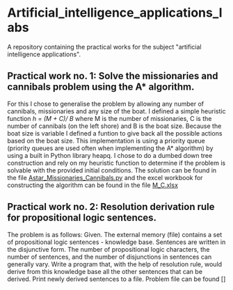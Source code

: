 # Artificial_intelligence_applications_labs
A repository containing the practical works for the subject "artificial intelligence applications".

## Practical work no. 1: Solve the missionaries and cannibals problem using the A* algorithm.
For this I chose to generalise the problem by allowing any number of cannibals, missionaries and any size of the boat. I defined a simple heuristic function *h = (M + C)/ B* where M is the number of missionaries, C is the number of cannibals (on the left shore) and B is the boat size. Because the boat size is variable I defined a funtion to give back all the possible actions based on the boat size. This implementation is using a priority queue (priority queues are used often when implementing the A* algorithm) by using a built in Python library heapq. I chose to do a dumbed down tree construction and rely on my heuristic function to determine if the problem is solvable with the provided initial conditions. The solution can be found in the file [Astar_Missionaries_Cannibals.py](1Missionaries_Cannibals_Astar/Astar_Missionaries_Cannibals.py) and the excel workbook for constructing the algorithm can be found in the file [M_C.xlsx](1Missionaries_Cannibals_Astar/M_C.xlsx)

## Practical work no. 2: Resolution derivation rule for propositional logic sentences.
The problem is as follows: Given. The external memory (file) contains a set of propositional logic sentences - knowledge base. Sentences are written in the disjunctive form. The number of propositional logic characters, the number of sentences, and the number of disjunctions in sentences can generally vary. Write a program that, with the help of resolution rule, would derive from this knowledge base all the other sentences that can be derived. Print newly derived sentences to a file. Problem file can be found []
